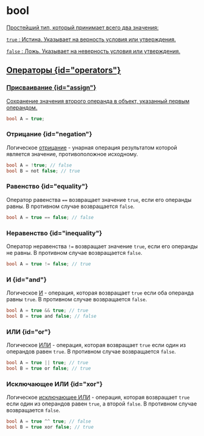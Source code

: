 <show-structure for="chapter,procedure" depth="2"/>

# bool

<a href="https://www.angelcode.com/angelscript/sdk/docs/manual/doc_datatypes_primitives.html#bool" />

Простейший тип, который принимает всего два значения:

`true`
: Истина. Указывает на верность условия или утверждения.

`false`
: Ложь. Указывает на неверность условия или утверждения.

## Операторы {id="operators"}

### Присваивание {id="assign"}

Сохранение значения второго операнда в объект, указанный первым операндом.

```C#
bool A = true;
```

### Отрицание {id="negation"}

Логическое [отрицание](https://w.wiki/88Li) - унарная операция результатом которой является значение, противоположное
исходному.

```C#
bool A = !true; // false
bool B = not false; // true
```

### Равенство {id="equality"}

Оператор равенства `==` возвращает значение `true`, если его операнды равны. В противном случае возвращается `false`.

```C#
bool A = true == false; // false
```

### Неравенство {id="inequality"}

Оператор неравенства `!=` возвращает значение `true`, если его операнды не равны. В противном случае
возвращается `false`.

```C#
bool A = true != false; // true
```

### И {id="and"}

Логическое [И](https://w.wiki/9tF2) - операция, которая возвращает `true` если оба операнда равны `true`. В противном
случае возвращается `false`.

```C#
bool A = true && true; // true
bool B = true and false; // false
```

### ИЛИ {id="or"}

Логическое [ИЛИ](https://w.wiki/9tFE) - операция, которая возвращает `true` если один из операндов равен `true`. В
противном случае возвращается `false`.

```C#
bool A = true || true; // true
bool B = true or false; // true
```

### Исключающее ИЛИ {id="xor"}

Логическое [исключающее ИЛИ](https://w.wiki/5GTh) - операция, которая возвращает `true` если один из операндов
равен `true`, а второй `false`. В противном случае возвращается `false`.

```C#
bool A = true ^^ true; // false
bool B = true xor false; // true
```
